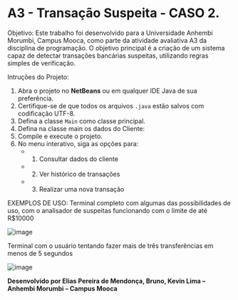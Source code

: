 # A3 - Transação Suspeita - CASO 2.

Objetivo:
Este trabalho foi desenvolvido para a Universidade Anhembi Morumbi, Campus Mooca, como parte da atividade avaliativa A3 da disciplina de programação. O objetivo principal é a criação de um sistema capaz de detectar transações bancárias suspeitas, utilizando regras simples de verificação.

Intruções do Projeto:

1. Abra o projeto no **NetBeans** ou em qualquer IDE Java de sua preferência.
2. Certifique-se de que todos os arquivos `.java` estão salvos com codificação UTF-8.
3. Defina a classe `Main` como classe principal.
4. Defina na classe main os dados do Cliente:
5. Compile e execute o projeto.
6. No menu interativo, siga as opções para:
   - 1. Consultar dados do cliente
   - 2. Ver histórico de transações
   - 3. Realizar uma nova transação

EXEMPLOS DE USO:
Terminal completo com algumas das possibilidades de uso, com o analisador de suspeitas funcionando com o limite de até R$10000

![image](https://github.com/user-attachments/assets/dc3fc47f-2705-4491-bc83-c3b9aa2c9a51)

Terminal com o usuário tentando fazer mais de três transferências em menos de 5 segundos

![image](https://github.com/user-attachments/assets/710ebe9c-e12f-4ed7-802c-ff4dfa14a7ce)

**Desenvolvido por Elias Pereira de Mendonça, Bruno, Kevin Lima – Anhembi Morumbi – Campus Mooca**
